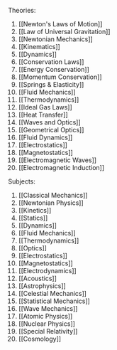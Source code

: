 Theories:

1. [[Newton's Laws of Motion]]
2. [[Law of Universal Gravitation]]
3. [[Newtonian Mechanics]]
4. [[Kinematics]]
5. [[Dynamics]]
6. [[Conservation Laws]]
7. [[Energy Conservation]]
8. [[Momentum Conservation]]
9. [[Springs & Elasticity]]
10. [[Fluid Mechanics]]
11. [[Thermodynamics]]
12. [[Ideal Gas Laws]]
13. [[Heat Transfer]]
14. [[Waves and Optics]]
15. [[Geometrical Optics]]
16. [[Fluid Dynamics]]
17. [[Electrostatics]]
18. [[Magnetostatics]]
19. [[Electromagnetic Waves]]
20. [[Electromagnetic Induction]]

Subjects:

1. [[Classical Mechanics]]
2. [[Newtonian Physics]]
3. [[Kinetics]]
4. [[Statics]]
5. [[Dynamics]]
6. [[Fluid Mechanics]]
7. [[Thermodynamics]]
8. [[Optics]]
9. [[Electrostatics]]
10. [[Magnetostatics]]
11. [[Electrodynamics]]
12. [[Acoustics]]
13. [[Astrophysics]]
14. [[Celestial Mechanics]]
15. [[Statistical Mechanics]]
16. [[Wave Mechanics]]
17. [[Atomic Physics]]
18. [[Nuclear Physics]]
19. [[Special Relativity]]
20. [[Cosmology]]